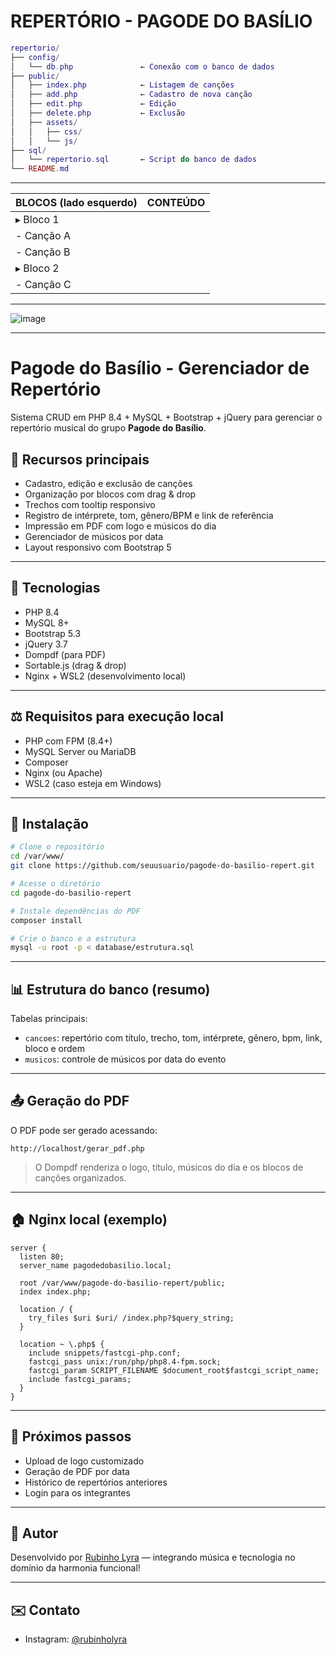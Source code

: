 
# REPERTÓRIO - PAGODE DO BASÍLIO

```lua
repertorio/
├── config/
│   └── db.php               ← Conexão com o banco de dados
├── public/
│   ├── index.php            ← Listagem de canções
│   ├── add.php              ← Cadastro de nova canção
│   ├── edit.php             ← Edição
│   ├── delete.php           ← Exclusão
│   ├── assets/
│   │   ├── css/
│   │   └── js/
├── sql/
│   └── repertorio.sql       ← Script do banco de dados
└── README.md
```

---

| BLOCOS (lado esquerdo) | CONTEÚDO |
| ---------------------- | --------- |
| ▸ Bloco 1             |           |
| - Canção A           |           |
| - Canção B           |           |
| ▸ Bloco 2             |           |
| - Canção C           |           |

---

![image](https://github.com/user-attachments/assets/9385883f-fa91-48d6-9d91-d63bf8a93f6d)

---

# Pagode do Basílio - Gerenciador de Repertório

Sistema CRUD em PHP 8.4 + MySQL + Bootstrap + jQuery para gerenciar o repertório musical do grupo **Pagode do Basílio**.

## 🌟 Recursos principais

- Cadastro, edição e exclusão de canções
- Organização por blocos com drag & drop
- Trechos com tooltip responsivo
- Registro de intérprete, tom, gênero/BPM e link de referência
- Impressão em PDF com logo e músicos do dia
- Gerenciador de músicos por data
- Layout responsivo com Bootstrap 5

---

## 📂 Tecnologias

- PHP 8.4
- MySQL 8+
- Bootstrap 5.3
- jQuery 3.7
- Dompdf (para PDF)
- Sortable.js (drag & drop)
- Nginx + WSL2 (desenvolvimento local)

---

## ⚖️ Requisitos para execução local

- PHP com FPM (8.4+)
- MySQL Server ou MariaDB
- Composer
- Nginx (ou Apache)
- WSL2 (caso esteja em Windows)

---

## 🚀 Instalação

```bash
# Clone o repositório
cd /var/www/
git clone https://github.com/seuusuario/pagode-do-basilio-repert.git

# Acesse o diretório
cd pagode-do-basilio-repert

# Instale dependências do PDF
composer install

# Crie o banco e a estrutura
mysql -u root -p < database/estrutura.sql
```

---

## 📊 Estrutura do banco (resumo)

Tabelas principais:

- `cancoes`: repertório com título, trecho, tom, intérprete, gênero, bpm, link, bloco e ordem
- `musicos`: controle de músicos por data do evento

---

## 📤 Geração do PDF

O PDF pode ser gerado acessando:

```
http://localhost/gerar_pdf.php
```

> O Dompdf renderiza o logo, título, músicos do dia e os blocos de canções organizados.

---

## 🏠 Nginx local (exemplo)

```nginx
server {
  listen 80;
  server_name pagodedobasilio.local;

  root /var/www/pagode-do-basilio-repert/public;
  index index.php;

  location / {
    try_files $uri $uri/ /index.php?$query_string;
  }

  location ~ \.php$ {
    include snippets/fastcgi-php.conf;
    fastcgi_pass unix:/run/php/php8.4-fpm.sock;
    fastcgi_param SCRIPT_FILENAME $document_root$fastcgi_script_name;
    include fastcgi_params;
  }
}
```

---

## 🔧 Próximos passos

- Upload de logo customizado
- Geração de PDF por data
- Histórico de repertórios anteriores
- Login para os integrantes

---

## 👋 Autor

Desenvolvido por [Rubinho Lyra](https://github.com/rubenslyra) — integrando música e tecnologia no domínio da harmonia funcional!

---

## ✉️ Contato

- Instagram: [@rubinholyra](https://instagram.com/rubinholyra)
